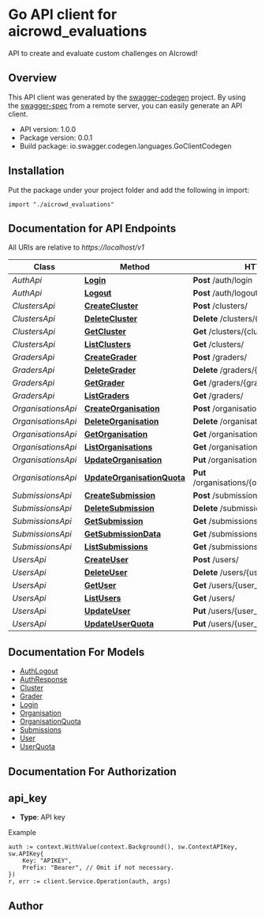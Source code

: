 # Go API client for aicrowd_evaluations

API to create and evaluate custom challenges on AIcrowd!

## Overview
This API client was generated by the [swagger-codegen](https://github.com/swagger-api/swagger-codegen) project.  By using the [swagger-spec](https://github.com/swagger-api/swagger-spec) from a remote server, you can easily generate an API client.

- API version: 1.0.0
- Package version: 0.0.1
- Build package: io.swagger.codegen.languages.GoClientCodegen

## Installation
Put the package under your project folder and add the following in import:
```golang
import "./aicrowd_evaluations"
```

## Documentation for API Endpoints

All URIs are relative to *https://localhost/v1*

Class | Method | HTTP request | Description
------------ | ------------- | ------------- | -------------
*AuthApi* | [**Login**](docs/AuthApi.md#login) | **Post** /auth/login | 
*AuthApi* | [**Logout**](docs/AuthApi.md#logout) | **Post** /auth/logout | 
*ClustersApi* | [**CreateCluster**](docs/ClustersApi.md#createcluster) | **Post** /clusters/ | 
*ClustersApi* | [**DeleteCluster**](docs/ClustersApi.md#deletecluster) | **Delete** /clusters/{cluster_id} | 
*ClustersApi* | [**GetCluster**](docs/ClustersApi.md#getcluster) | **Get** /clusters/{cluster_id} | 
*ClustersApi* | [**ListClusters**](docs/ClustersApi.md#listclusters) | **Get** /clusters/ | 
*GradersApi* | [**CreateGrader**](docs/GradersApi.md#creategrader) | **Post** /graders/ | 
*GradersApi* | [**DeleteGrader**](docs/GradersApi.md#deletegrader) | **Delete** /graders/{grader_id} | 
*GradersApi* | [**GetGrader**](docs/GradersApi.md#getgrader) | **Get** /graders/{grader_id} | 
*GradersApi* | [**ListGraders**](docs/GradersApi.md#listgraders) | **Get** /graders/ | 
*OrganisationsApi* | [**CreateOrganisation**](docs/OrganisationsApi.md#createorganisation) | **Post** /organisations/ | 
*OrganisationsApi* | [**DeleteOrganisation**](docs/OrganisationsApi.md#deleteorganisation) | **Delete** /organisations/{organisation_id} | 
*OrganisationsApi* | [**GetOrganisation**](docs/OrganisationsApi.md#getorganisation) | **Get** /organisations/{organisation_id} | 
*OrganisationsApi* | [**ListOrganisations**](docs/OrganisationsApi.md#listorganisations) | **Get** /organisations/ | 
*OrganisationsApi* | [**UpdateOrganisation**](docs/OrganisationsApi.md#updateorganisation) | **Put** /organisations/{organisation_id} | 
*OrganisationsApi* | [**UpdateOrganisationQuota**](docs/OrganisationsApi.md#updateorganisationquota) | **Put** /organisations/{organisation_id}/addquota | 
*SubmissionsApi* | [**CreateSubmission**](docs/SubmissionsApi.md#createsubmission) | **Post** /submissions/ | 
*SubmissionsApi* | [**DeleteSubmission**](docs/SubmissionsApi.md#deletesubmission) | **Delete** /submissions/{submission_id} | 
*SubmissionsApi* | [**GetSubmission**](docs/SubmissionsApi.md#getsubmission) | **Get** /submissions/{submission_id} | 
*SubmissionsApi* | [**GetSubmissionData**](docs/SubmissionsApi.md#getsubmissiondata) | **Get** /submissions/{submission_id}/data | 
*SubmissionsApi* | [**ListSubmissions**](docs/SubmissionsApi.md#listsubmissions) | **Get** /submissions/ | 
*UsersApi* | [**CreateUser**](docs/UsersApi.md#createuser) | **Post** /users/ | 
*UsersApi* | [**DeleteUser**](docs/UsersApi.md#deleteuser) | **Delete** /users/{user_id} | 
*UsersApi* | [**GetUser**](docs/UsersApi.md#getuser) | **Get** /users/{user_id} | 
*UsersApi* | [**ListUsers**](docs/UsersApi.md#listusers) | **Get** /users/ | 
*UsersApi* | [**UpdateUser**](docs/UsersApi.md#updateuser) | **Put** /users/{user_id} | 
*UsersApi* | [**UpdateUserQuota**](docs/UsersApi.md#updateuserquota) | **Put** /users/{user_id}/addquota | 


## Documentation For Models

 - [AuthLogout](docs/AuthLogout.md)
 - [AuthResponse](docs/AuthResponse.md)
 - [Cluster](docs/Cluster.md)
 - [Grader](docs/Grader.md)
 - [Login](docs/Login.md)
 - [Organisation](docs/Organisation.md)
 - [OrganisationQuota](docs/OrganisationQuota.md)
 - [Submissions](docs/Submissions.md)
 - [User](docs/User.md)
 - [UserQuota](docs/UserQuota.md)


## Documentation For Authorization

## api_key
- **Type**: API key 

Example
```golang
auth := context.WithValue(context.Background(), sw.ContextAPIKey, sw.APIKey{
	Key: "APIKEY",
	Prefix: "Bearer", // Omit if not necessary.
})
r, err := client.Service.Operation(auth, args)
```

## Author



